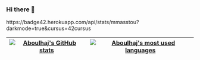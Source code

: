 ### Hi there 👋

<!--
**ALI-Bou55/ALI-Bou55** is a ✨ _special_ ✨ repository because its `README.md` (this file) appears on your GitHub profile.

Here are some ideas to get you started:

- 🔭 I’m currently working on ...
- 🌱 I’m currently learning ...
- 👯 I’m looking to collaborate on ...
- 🤔 I’m looking for help with ...
- 💬 Ask me about ...
- 📫 How to reach me: ...
- 😄 Pronouns: ...
- ⚡ Fun fact: ...
-->
<!--[[<img alt="Linkedin Profile" src="https://img.shields.io/badge/-Linkedin_Profile-0072b1?]]
    icon = "linkedin"
    icon_pack = "fa"
    link = "//linkedin.com/in/ali-boulhajat"-->
<!--
<p>
  <a href="https://www.linkedin.com/[removed]" rel="nofollow noreferrer">
    <img src="https://i.stack.imgur.com/gVE0j.png" alt="linkedin"> LinkedIn
  </a> &nbsp; 
  <a href="https://github.com/[removed]" rel="nofollow noreferrer">
    <img src="https://i.stack.imgur.com/tskMh.png" alt="github"> Github
  </a>
</p>

<br/>
<p align="center">
	<a href="#">
		<img alt="Ask Me Anything" src="https://img.shields.io/badge/-Ask_me_anything-blueviolet?style=flat&logo=Gmail&logoColor=white&link=mailto:ali.boulhajat@gmail.com" />
	</a>
	<span> * </span>
	<a href="#">
		<img alt="Linkedin Profile" src="https://img.shields.io/badge/-Linkedin_Profile-0072b1?style=flat&logo=Linkedin&logoColor=white&link=https://www.linkedin.com/in/ali-boulhajat" />
	</a>
</p>
-->
<p>
	<meta name="viewport" content="width=device-width, initial-scale=1">
        <link rel="stylesheet" href="https://cdnjs.cloudflare.com/ajax/libs/font-awesome/4.7.0/css/font-awesome.min.css">
        <p align="center">
        <a href="https://www.linkedin.com/ali-boulhajat" rel="nofollow noreferrer">
            <i class="fa fa-linkedin-square" style="font-size:48px;color:red"></i>
        </a>
        <a href="mailto:ali.boulhajat@gmail.com" rel="nofollow noreferrer">
            <i class="fa fa-google" style="font-size:48px;color:red"></i>
	</a>
</p>
https://badge42.herokuapp.com/api/stats/mmasstou?darkmode=true&cursus=42cursus
<!-- [![42 Profile Card](https://1337-readme.vercel.app/api/profile?cursus=42cursus&dark=true&login=aboulhaj)](https://github.com/ALI-BOULHAJAT) -->

| [![Aboulhaj's GitHub stats](https://github-readme-stats-eight-virid.vercel.app/api?username=ALI-BOULHAJAT&count_private=true&theme=calm&show_icons=true)](https://github.com/ALI-BOULHAJAT?tab=repositories) | [![Aboulhaj's most used languages](https://github-readme-stats.vercel.app/api/top-langs/?username=ALI-BOULHAJAT&layout=compact&hide_border=true&theme=jolly)](https://github.com/ALI-BOULHAJAT?tab=repositories) |
|:-:|:-:|
